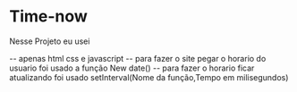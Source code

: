 # Time-now
 

Nesse Projeto eu usei

-- apenas html css e javascript
-- para fazer o site pegar o horario do usuario foi usado a função New date()
-- para fazer o horario ficar atualizando foi usado 
setInterval(Nome da função,Tempo em milisegundos)